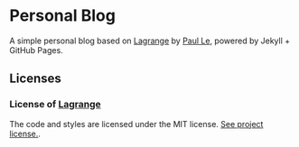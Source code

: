 # Personal Blog

A simple personal blog based on [Lagrange](https://github.com/LeNPaul/Lagrange) by  [Paul Le](https://github.com/LeNPaul), powered by Jekyll + GitHub Pages.

## Licenses

### License of [Lagrange](https://github.com/LeNPaul/Lagrange)

The code and styles are licensed under the MIT license. [See project license.](LICENSE).
